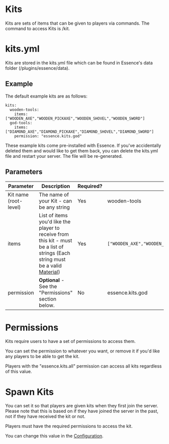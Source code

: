# Kits

Kits are sets of items that can be given to players via commands. The command to access Kits is /kit.

# kits.yml
Kits are stored in the kits.yml file which can be found in Essence's data folder (/plugins/essence/data).

## Example
The default example kits are as follows:
```
kits:
  wooden-tools:
    items: ["WOODEN_AXE","WOODEN_PICKAXE","WOODEN_SHOVEL","WOODEN_SWORD"]
  god-tools:
    items: ["DIAMOND_AXE","DIAMOND_PICKAXE","DIAMOND_SHOVEL","DIAMOND_SWORD"]
    permission: "essence.kits.god"
```
These example kits come pre-installed with Essence. If you've accidentally deleted them and would like to get them back, you can delete the kits.yml file and restart your server. The file will be re-generated.

## Parameters
| Parameter             | Description                                                                                                                                                                                          | Required? | Example                                                          |
|-----------------------|------------------------------------------------------------------------------------------------------------------------------------------------------------------------------------------------------|-----------|------------------------------------------------------------------|
| Kit name (root-level) | The name of your Kit - can be any string                                                                                                                                                             | Yes       | wooden-tools                                                     |
| items                 | List of items you'd like the player to receive from this kit - must be a list of strings (Each string must be a valid [Material](https://hub.spigotmc.org/javadocs/bukkit/org/bukkit/Material.html)) | Yes       | `["WOODEN_AXE","WOODEN_PICKAXE","WOODEN_SHOVEL","WOODEN_SWORD"]` |
| permission            | <strong>Optional</strong> - See the "Permissions" section below.                                                                                                                                     | No        | essence.kits.god                                                 |

# Permissions
Kits require users to have a set of permissions to access them.

You can set the permission to whatever you want, or remove it if you'd like any players to be able to get the kit.

Players with the "essence.kits.all" permission can access all kits regardless of this value.

# Spawn Kits
You can set it so that players are given kits when they first join the server. Please note that this is based on if they have joined the server in the past, not if they have received the kit or not.

Players must have the required permissions to access the kit.

You can change this value in the [Configuration](ES-Configuration.md).